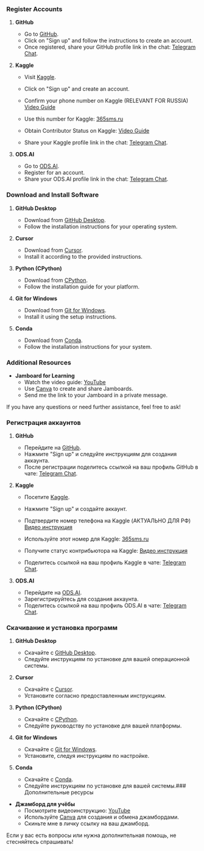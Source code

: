 ### Register Accounts

1. **GitHub**
   - Go to [GitHub](https://github.com/).
   - Click on "Sign up" and follow the instructions to create an account.
   - Once registered, share your GitHub profile link in the chat: [Telegram Chat](https://t.me/c/1937296927/3602).

2. **Kaggle**
   - Visit [Kaggle](https://www.kaggle.com/).
   - Click on "Sign up" and create an account.
   - Confirm your phone number on Kaggle (RELEVANT FOR RUSSIA) [Video Guide](https://youtu.be/fcBOlOl__T0)
   - Use this number for Kaggle: [365sms.ru](https://365sms.ru/)

   - Obtain Contributor Status on Kaggle: [Video Guide](https://youtube.com/shorts/A_EtBko0T3U?feature=shared)
   - Share your Kaggle profile link in the chat: [Telegram Chat](https://t.me/c/1937296927/832).

3. **ODS.AI**
   - Go to [ODS.AI](https://ods.ai/).
   - Register for an account.
   - Share your ODS.AI profile link in the chat: [Telegram Chat](https://t.me/c/1937296927/832).

### Download and Install Software

1. **GitHub Desktop**
   - Download from [GitHub Desktop](https://github.com/desktop/desktop).
   - Follow the installation instructions for your operating system.

2. **Cursor**
   - Download from [Cursor](https://github.com/getcursor/cursor).
   - Install it according to the provided instructions.

3. **Python (CPython)**
   - Download from [CPython](https://github.com/python/cpython).
   - Follow the installation guide for your platform.

4. **Git for Windows**
   - Download from [Git for Windows](https://github.com/git-for-windows/git).
   - Install it using the setup instructions.

5. **Conda**
   - Download from [Conda](https://github.com/conda/conda).
   - Follow the installation instructions for your system.

### Additional Resources

- **Jamboard for Learning**
  - Watch the video guide: [YouTube](https://youtu.be/8pwKgbMyfbo)
  - Use [Canva](https://www.canva.com/) to create and share Jamboards.
  - Send me the link to your Jamboard in a private message.

If you have any questions or need further assistance, feel free to ask!


### Регистрация аккаунтов

1. **GitHub**
   - Перейдите на [GitHub](https://github.com/).
   - Нажмите "Sign up" и следуйте инструкциям для создания аккаунта.
   - После регистрации поделитесь ссылкой на ваш профиль GitHub в чате: [Telegram Chat](https://t.me/c/1937296927/3602).

2. **Kaggle**
   - Посетите [Kaggle](https://www.kaggle.com/).
   - Нажмите "Sign up" и создайте аккаунт.
   - Подтвердите номер телефона на Kaggle (АКТУАЛЬНО ДЛЯ РФ) [Видео инструкция](https://youtu.be/fcBOlOl__T0)
   - Используйте этот номер для Kaggle: [365sms.ru](https://365sms.ru/)

   - Получите статус контрибьютора на Kaggle: [Видео инструкция](https://youtube.com/shorts/A_EtBko0T3U?feature=shared)
   - Поделитесь ссылкой на ваш профиль Kaggle в чате: [Telegram Chat](https://t.me/c/1937296927/832).

3. **ODS.AI**
   - Перейдите на [ODS.AI](https://ods.ai/).
   - Зарегистрируйтесь для создания аккаунта.
   - Поделитесь ссылкой на ваш профиль ODS.AI в чате: [Telegram Chat](https://t.me/c/1937296927/832).
  


### Скачивание и установка программ

1. **GitHub Desktop**
   - Скачайте с [GitHub Desktop](https://github.com/desktop/desktop).
   - Следуйте инструкциям по установке для вашей операционной системы.

2. **Cursor**
   - Скачайте с [Cursor](https://github.com/getcursor/cursor).
   - Установите согласно предоставленным инструкциям.

3. **Python (CPython)**
   - Скачайте с [CPython](https://github.com/python/cpython).
   - Следуйте руководству по установке для вашей платформы.

4. **Git for Windows**
   - Скачайте с [Git for Windows](https://github.com/git-for-windows/git).
   - Установите, следуя инструкциям по настройке.

5. **Conda**
   - Скачайте с [Conda](https://github.com/conda/conda).
   - Следуйте инструкциям по установке для вашей системы.### Дополнительные ресурсы

- **Джамборд для учёбы**
  - Посмотрите видеоинструкцию: [YouTube](https://youtu.be/8pwKgbMyfbo)
  - Используйте [Canva](https://www.canva.com/) для создания и обмена джамбордами.
  - Скиньте мне в личку ссылку на ваш джамборд.
     
Если у вас есть вопросы или нужна дополнительная помощь, не стесняйтесь спрашивать!
